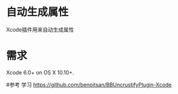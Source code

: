 # 自动生成属性
Xcode插件用来自动生成属性

# 需求
Xcode 6.0+ on OS X 10.10+.

#参考 学习
https://github.com/benoitsan/BBUncrustifyPlugin-Xcode
